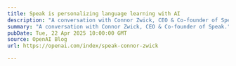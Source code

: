 ```yaml
---
title: Speak is personalizing language learning with AI
description: "A conversation with Connor Zwick, CEO & Co-founder of Speak."
summary: "A conversation with Connor Zwick, CEO & Co-founder of Speak."
pubDate: Tue, 22 Apr 2025 10:00:00 GMT
source: OpenAI Blog
url: https://openai.com/index/speak-connor-zwick

---
```


